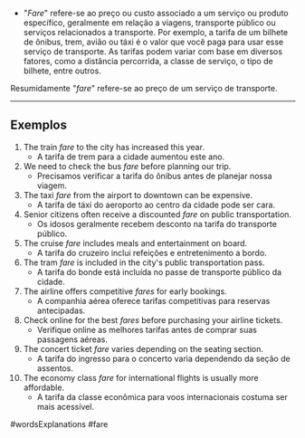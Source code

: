 - "*Fare*" refere-se ao preço ou custo associado a um serviço ou produto específico, geralmente em relação a viagens, transporte público ou serviços relacionados a transporte. Por exemplo, a tarifa de um bilhete de ônibus, trem, avião ou táxi é o valor que você paga para usar esse serviço de transporte. As tarifas podem variar com base em diversos fatores, como a distância percorrida, a classe de serviço, o tipo de bilhete, entre outros.

Resumidamente "*fare*" refere-se ao preço de um serviço de transporte.

---

## Exemplos

1. The train _fare_ to the city has increased this year.
	- A tarifa de trem para a cidade aumentou este ano.
2. We need to check the bus _fare_ before planning our trip.
	- Precisamos verificar a tarifa do ônibus antes de planejar nossa viagem.
3. The taxi _fare_ from the airport to downtown can be expensive.
	- A tarifa de táxi do aeroporto ao centro da cidade pode ser cara.
4. Senior citizens often receive a discounted _fare_ on public transportation.
	- Os idosos geralmente recebem desconto na tarifa do transporte público.
5. The cruise _fare_ includes meals and entertainment on board.
	- A tarifa do cruzeiro inclui refeições e entretenimento a bordo.
6. The tram _fare_ is included in the city's public transportation pass.
	- A tarifa do bonde está incluída no passe de transporte público da cidade.
7. The airline offers competitive _fares_ for early bookings.
	- A companhia aérea oferece tarifas competitivas para reservas antecipadas.
8. Check online for the best _fares_ before purchasing your airline tickets.
	- Verifique online as melhores tarifas antes de comprar suas passagens aéreas.
9. The concert ticket _fare_ varies depending on the seating section.
	- A tarifa do ingresso para o concerto varia dependendo da seção de assentos.
10. The economy class _fare_ for international flights is usually more affordable.
	- A tarifa da classe econômica para voos internacionais costuma ser mais acessível.

#wordsExplanations 
#fare
